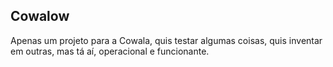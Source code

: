 ## Cowalow

Apenas um projeto para a Cowala, quis testar algumas coisas, quis inventar em outras, mas tá aí, operacional e funcionante.
